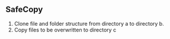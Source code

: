 ## SafeCopy
1. Clone file and folder structure from directory a to directory b. 
2. Copy files to be overwritten to directory c
